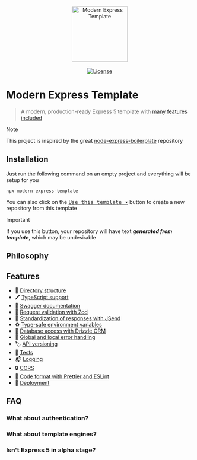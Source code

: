 <div align="center">
  <a href="https://github.com/willpinha/modern-express-template">
    <img width="150" alt="Modern Express Template" src="https://github.com/willpinha/modern-express-template/assets/86596621/94518c9d-92e2-4b3d-abe7-a5823a66a9d7" />
  </a>
</div>

<br />

<div align="center">
  <a href="https://github.com/willpinha/modern-express-template/blob/master/LICENSE">
    <img alt="License" src="https://img.shields.io/github/license/willpinha/modern-express-template?style=flat-square&link=https%3A%2F%2Fgithub.com%2Fwillpinha%2Fmodern-express-template%2Fblob%2Fmaster%2FLICENSE" />
  </a>
</div>

# Modern Express Template

> A modern, production-ready Express 5 template with [many features included](https://github.com/willpinha/modern-express-template?tab=readme-ov-file#features)

> [!NOTE]
> This project is inspired by the great [node-express-boilerplate](https://github.com/hagopj13/node-express-boilerplate) repository

## Installation

Just run the following command on an empty project and everything will be setup for you

```
npx modern-express-template
```

You can also click on the <kbd>[Use this template ▾](https://github.com/new?template_name=modern-express-template&template_owner=willpinha)</kbd>
button to create a new repository from this template

> [!IMPORTANT]
> If you use this button, your repository will have text ***generated from template***, which may be undesirable

## Philosophy



## Features

- 📂 [Directory structure]()
- 🖊️ [TypeScript support]()
- 📖 [Swagger documentation]()
- 🔎 [Request validation with Zod]()
- 📮 [Standardization of responses with JSend]()
- ♻️ [Type-safe environment variables]()
- 💾 [Database access with Drizzle ORM]()
- 🧯 [Global and local error handling]()
- 🏷️ [API versioning]()
- 🧪 [Tests]()
- 📬 [Logging]()
- 🔒 [CORS]()
- 📐 [Code format with Prettier and ESLint]()
- 🚀 [Deployment]()

## FAQ

### What about authentication?

### What about template engines?

### Isn't Express 5 in alpha stage?
